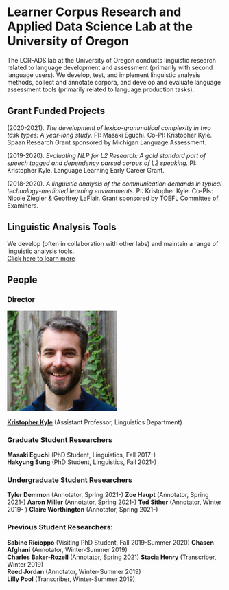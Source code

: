 # Learner Corpus Research and Applied Data Science Lab at the University of Oregon

The LCR-ADS lab at the University of Oregon conducts linguistic research related to language development and assessment (primarily with second language users). We develop, test, and implement linguistic analysis methods, collect and annotate corpora, and develop and evaluate language assessment tools (primarily related to language production tasks).

## Grant Funded Projects
(2020-2021). *The development of lexico-grammatical complexity in two task types: A year-long study.* PI: Masaki Eguchi. Co-PI: Kristopher Kyle. Spaan Research Grant sponsored by Michigan Language Assessment.

(2019-2020). *Evaluating NLP for L2 Research: A gold standard part of speech tagged and dependency parsed corpus of L2 speaking.* PI: Kristopher Kyle. Language Learning Early Career Grant.

(2018-2020). *A linguistic analysis of the communication demands in typical technology-mediated learning environments.* PI: Kristopher Kyle. Co-PIs: Nicole Ziegler & Geoffrey LaFlair. Grant sponsored by TOEFL Committee of Examiners.

## Linguistic Analysis Tools
We develop (often in collaboration with other labs) and maintain a range of linguistic analysis tools.   
[Click here to learn more](https://www.linguisticanalysistools.org/)

## People
### Director

<img src="images/Kyle_Bio.jpg" width="256" title="Kris Kyle Bio Picture">

**[Kristopher Kyle](https://kristopherkyle.github.io/professional-webpage/)** (Assistant Professor, Linguistics Department)  

### Graduate Student Researchers
**Masaki Eguchi** (PhD Student, Linguistics, Fall 2017-)  
**Hakyung Sung** (PhD Student, Linguistics, Fall 2021-)


### Undergraduate Student Researchers
**Tyler Demmon** (Annotator, Spring 2021-)
**Zoe Haupt** (Annotator, Spring 2021-)
**Aaron Miller** (Annotator, Spring 2021-)
**Ted Sither** (Annotator, Winter 2019- )
**Claire Worthington** (Annotator, Spring 2021-)



### Previous Student Researchers:
**Sabine Ricioppo** (Visiting PhD Student, Fall 2019-Summer 2020)
**Chasen Afghani** (Annotator, Winter-Summer 2019)  
**Charles Baker-Rozell** (Annotator, Spring 2021)
**Stacia Henry** (Transcriber, Winter 2019)  
**Reed Jordan** (Annotator, Winter-Summer 2019)  
**Lilly Pool** (Transcriber, Winter-Summer 2019)

